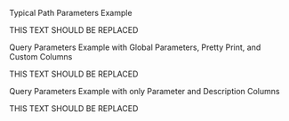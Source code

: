 Typical Path Parameters Example

<!-- spec_insert_start
api: search
component: path_parameters
-->
THIS
    TEXT
        SHOULD
            BE
                REPLACED
<!-- spec_insert_end -->

Query Parameters Example with Global Parameters, Pretty Print, and Custom Columns

<!-- spec_insert_start
api: search
component: query_parameters
include_global: true
pretty: true
columns: Type, Parameter, Description, Required, Default
-->
  THIS TEXT SHOULD BE REPLACED
<!-- spec_insert_end -->

Query Parameters Example with only Parameter and Description Columns

<!-- spec_insert_start
api: search
component: query_parameters
columns: Parameter, Description
omit_header: true
-->
THIS
TEXT
SHOULD
BE
REPLACED
<!-- spec_insert_end -->
